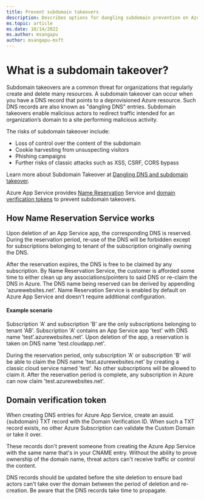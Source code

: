 ```yaml
---
title: Prevent subdomain takeovers
description: Describes options for dangling subdomain prevention on Azure App Service.
ms.topic: article
ms.date: 10/14/2022
ms.author: msangapu
author: msangapu-msft
---
```


# What is a subdomain takeover?

Subdomain takeovers are a common threat for organizations that regularly create and delete many resources. A subdomain takeover can occur when you have a DNS record that points to a deprovisioned Azure resource. Such DNS records are also known as "dangling DNS" entries. Subdomain takeovers enable malicious actors to redirect traffic intended for an organization’s domain to a site performing malicious activity.

The risks of subdomain takeover include:

- Loss of control over the content of the subdomain
- Cookie harvesting from unsuspecting visitors
- Phishing campaigns
- Further risks of classic attacks such as XSS, CSRF, CORS bypass

Learn more about Subdomain Takeover at [Dangling DNS and subdomain takeover](/azure/security/fundamentals/subdomain-takeover.md).

Azure App Service provides [Name Reservation](#how-name-reservation-service-works) Service and [domain verification tokens](#domain-verification-token) to prevent subdomain takeovers.
## How Name Reservation Service works

Upon deletion of an App Service app, the corresponding DNS is reserved. During the reservation period, re-use of the DNS will be forbidden except for subscriptions belonging to tenant of the subscription originally owning the DNS.

After the reservation expires, the DNS is free to be claimed by any subscription. By Name Reservation Service, the customer is afforded some time to either clean up any associations/pointers to said DNS or re-claim the DNS in Azure. The DNS name being reserved can be derived by appending 'azurewebsites.net'. Name Reservation Service is enabled by default on Azure App Service and doesn't require additional configuration.

#### Example scenario

Subscription 'A' and subscription 'B' are the only subscriptions belonging to tenant 'AB'. Subscription 'A' contains an App Service app 'test' with DNS name 'test'.azurewebsites.net'. Upon deletion of the app, a reservation is taken on DNS name 'test.cloudapp.net'.

During the reservation period, only subscription 'A' or subscription 'B' will be able to claim the DNS name 'test.azurewebsites.net' by creating a classic cloud service named 'test'. No other subscriptions will be allowed to claim it. After the reservation period is complete, any subscription in Azure can now claim 'test.azurewebsites.net'.


## Domain verification token

When creating DNS entries for Azure App Service, create an asuid.{subdomain} TXT record with the Domain Verification ID. When such a TXT record exists, no other Azure Subscription can validate the Custom Domain or take it over.

These records don't prevent someone from creating the Azure App Service with the same name that's in your CNAME entry. Without the ability to prove ownership of the domain name, threat actors can't receive traffic or control the content.

DNS records should be updated before the site deletion to ensure bad actors can't take over the domain between the period of deletion and re-creation. Be aware that the DNS records take time to propagate.
